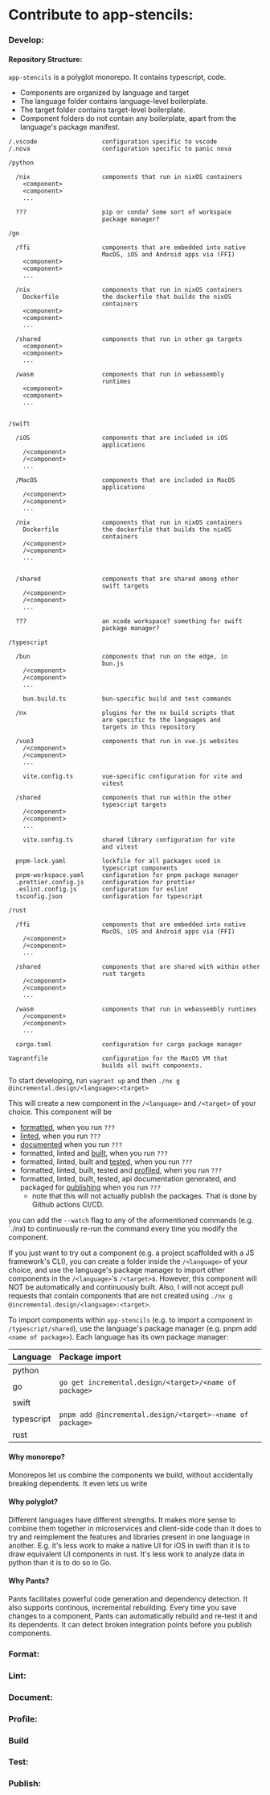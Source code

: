 # Contribute to app-stencils:

<!--
What are the prerequisites for contributing to the code?
    * provide users with containerized development environments, virtual machines, or, if developing for an embedded system, a pre-built OS image. Don't make them set up an environment from scratch.
-->

### Develop:

<!--
Tell your reader how to run the code in the development environment
-->

#### Repository Structure:

`app-stencils` is a polyglot monorepo. It contains typescript, <!-- python, go, swift, and rust --> code.

- Components are organized by language and target
- The language folder contains language-level boilerplate.
- The target folder contains target-level boilerplate.
- Component folders do not contain any boilerplate, apart from the language's package manifest.

```
/.vscode                  configuration specific to vscode
/.nova                    configuration specific to panic nova

/python

  /nix                    components that run in nixOS containers
    <component>
    <component>
    ...

  ???                     pip or conda? Some sort of workspace
                          package manager?

/go

  /ffi                    components that are embedded into native
                          MacOS, iOS and Android apps via (FFI)
    <component>
    <component>
    ...

  /nix                    components that run in nixOS containers
    Dockerfile            the dockerfile that builds the nixOS
                          containers
    <component>
    <component>
    ...

  /shared                 components that run in other go targets
    <component>
    <component>
    ...

  /wasm                   components that run in webassembly
                          runtimes
    <component>
    <component>
    ...


/swift

  /iOS                    components that are included in iOS
                          applications
    /<component>
    /<component>
    ...

  /MacOS                  components that are included in MacOS
                          applications
    /<component>
    /<component>
    ...

  /nix                    components that run in nixOS containers
    Dockerfile            the dockerfile that builds the nixOS
                          containers
    /<component>
    /<component>
    ...


  /shared                 components that are shared among other
                          swift targets
    /<component>
    /<component>
    ...

  ???                     an xcode workspace? something for swift
                          package manager?

/typescript

  /bun                    components that run on the edge, in
                          bun.js
    /<component>
    /<component>
    ...

    bun.build.ts          bun-specific build and test commands

  /nx                     plugins for the nx build scripts that
                          are specific to the languages and
                          targets in this repository

  /vue3                   components that run in vue.js websites
    /<component>
    /<component>
    ...

    vite.config.ts        vue-specific configuration for vite and
                          vitest

  /shared                 components that run within the other
                          typescript targets
    /<component>
    /<component>
    ...

    vite.config.ts        shared library configuration for vite
                          and vitest

  pnpm-lock.yaml          lockfile for all packages used in
                          typescript components
  pnpm-workspace.yaml     configuration for pnpm package manager
  .prettier.config.js     configuration for prettier
  .eslint.config.js       configuration for eslint
  tsconfig.json           configuration for typescript

/rust

  /ffi                    components that are embedded into native
                          MacOS, iOS and Android apps via (FFI)
    /<component>
    /<component>
    ...

  /shared                 components that are shared with within other
                          rust targets
    /<component>
    /<component>
    ...

  /wasm                   components that run in webassembly runtimes
    /<component>
    /<component>
    ...

  cargo.toml              configuration for cargo package manager

Vagrantfile               configuration for the MacOS VM that
                          builds all swift components.
```

To start developing, run `vagrant up` and then `./nx g @incremental.design/<language>:<target>`

This will create a new component in the `/<language>` and `/<target>` of your choice. This component will be

- [formatted](#format), when you run `???`
- [linted](#lint), when you run `???`
- [documented](#document) when you run `???`
- formatted, linted and [built](#build), when you run `???`
- formatted, linted, built and [tested](#test), when you run `???`
- formatted, linted, built, tested and [profiled](#profile), when you run `???`
- formatted, linted, built, tested, api documentation generated, and packaged for [publishing](#publish) when you run `???`
  - note that this will not actually publish the packages. That is done by Github actions CI/CD.

you can add the `--watch` flag to any of the aformentioned commands (e.g. `./nx) to continuously re-run the command every time you modify the component.

If you just want to try out a component (e.g. a project scaffolded with a JS framework's CLI), you can create a folder inside the `/<language>` of your choice, and use the language's package manager to import other components in the `/<language>`'s `/<target>`s. However, this component will NOT be automatically and continuously built. Also, I will not accept pull requests that contain components that are not created using `./nx g @incremental.design/<language>:<target>`.

To import components within `app-stencils` (e.g. to import a component in `/typescript/shared`), use the language's package manager (e.g. pnpm add `<name of package>`). Each language has its own package manager:

| Language   | Package import                                            |
| :--------- | :-------------------------------------------------------- |
| python     |                                                           |
| go         | `go get incremental.design/<target>/<name of package>`    |
| swift      |                                                           |
| typescript | `pnpm add @incremental.design/<target>-<name of package>` |
| rust       |                                                           |

<!-- https://pnpm.io/workspaces -->

#### Why monorepo?

Monorepos let us combine the components we build, without accidentally breaking dependents. It even lets us write

#### Why polyglot?

Different languages have different strengths. It makes more sense to combine them together in microservices and client-side code than it does to try and reimplement the features and libraries present in one language in another. E.g. it's less work to make a native UI for iOS in swift than it is to draw equivalent UI components in rust. It's less work to analyze data in python than it is to do so in Go.

<!-- don't forget to set gopls "experimentalWorkspaceModule" to "true". see: https://earthly.dev/blog/golang-monorepo/ -->

#### Why Pants?

Pants facilitates powerful code generation and dependency detection. It also supports continous, incremental rebuilding. Every time you save changes to a component, Pants can automatically rebuild and re-test it and its dependents. It can detect broken integration points before you publish components.

### Format:

<!-- list formatting configs by language and target. explain the inputs and outputs for formatting steps -->

### Lint:

<!-- list lint configs by language and target. explain inputs and outputs -->

### Document:

<!-- list documentation (e.g. api documentation, test site generation) by language and target. explain how users should document code
by language and target -->

### Profile:

<!-- explain how each target is profiled for cpu and mem usage, speed -->

### Build

<!-- explain how each target is built -->
<!-- explain hermeticity (building in containers or vms) also note that even if you dev in a container, a nested container will be launched for build. that way you can't inadvertently screw up environment variables over the course of a dev session -->

### Test:

<!-- explain how each target is tested. explain how users should write tests that consume one or multiple targets -->

### Publish:

<!-- explain how each target is packaged for publishing. explain how CI publishes packages, and which branches and PRs have to pass before publish occurs. also explain how versioning works -->
